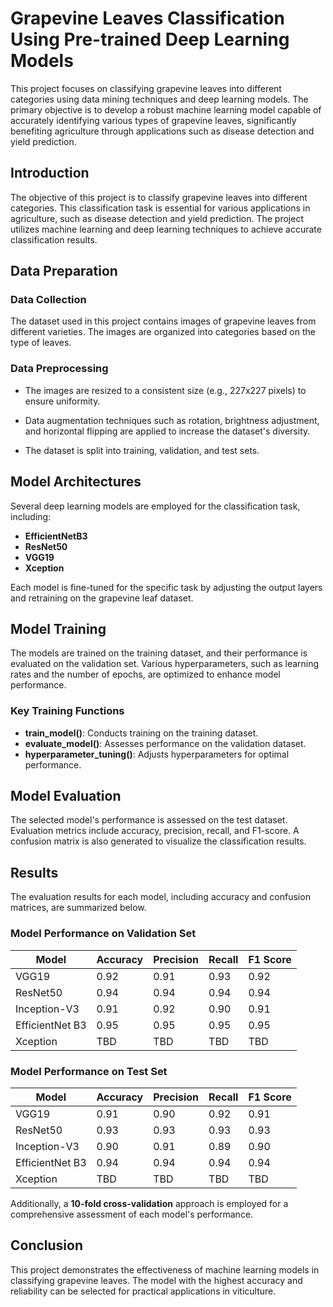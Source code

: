 # Grapevine Leaves Classification Using Pre-trained Deep Learning Models

This project focuses on classifying grapevine leaves into different categories using data mining techniques and deep learning models. The primary objective is to develop a robust machine learning model capable of accurately identifying various types of grapevine leaves, significantly benefiting agriculture through applications such as disease detection and yield prediction.

## Introduction <a name="introduction"></a>

The objective of this project is to classify grapevine leaves into different categories. This classification task is essential for various applications in agriculture, such as disease detection and yield prediction. The project utilizes machine learning and deep learning techniques to achieve accurate classification results.

## Data Preparation <a name="data-preparation"></a>

### Data Collection <a name="data-collection"></a>

The dataset used in this project contains images of grapevine leaves from different varieties. The images are organized into categories based on the type of leaves.

### Data Preprocessing <a name="data-preprocessing"></a>

- The images are resized to a consistent size (e.g., 227x227 pixels) to ensure uniformity.
- Data augmentation techniques such as rotation, brightness adjustment, and horizontal flipping are applied to increase the dataset's diversity.

- The dataset is split into training, validation, and test sets.

## Model Architectures <a name="model-architectures"></a>

Several deep learning models are employed for the classification task, including:
- **EfficientNetB3**
- **ResNet50**
- **VGG19**
- **Xception**

Each model is fine-tuned for the specific task by adjusting the output layers and retraining on the grapevine leaf dataset.

## Model Training <a name="model-training"></a>

The models are trained on the training dataset, and their performance is evaluated on the validation set. Various hyperparameters, such as learning rates and the number of epochs, are optimized to enhance model performance.

### Key Training Functions
- **train_model()**: Conducts training on the training dataset.
- **evaluate_model()**: Assesses performance on the validation dataset.
- **hyperparameter_tuning()**: Adjusts hyperparameters for optimal performance.

## Model Evaluation <a name="model-evaluation"></a>

The selected model's performance is assessed on the test dataset. Evaluation metrics include accuracy, precision, recall, and F1-score. A confusion matrix is also generated to visualize the classification results.

## Results <a name="results"></a>

The evaluation results for each model, including accuracy and confusion matrices, are summarized below.

### Model Performance on Validation Set

| Model           | Accuracy | Precision | Recall | F1 Score |
|-----------------|----------|-----------|--------|----------|
| VGG19           | 0.92     | 0.91      | 0.93   | 0.92     |
| ResNet50        | 0.94     | 0.94      | 0.94   | 0.94     |
| Inception-V3    | 0.91     | 0.92      | 0.90   | 0.91     |
| EfficientNet B3 | 0.95     | 0.95      | 0.95   | 0.95     |
| Xception        | TBD      | TBD       | TBD    | TBD      |

### Model Performance on Test Set

| Model           | Accuracy | Precision | Recall | F1 Score |
|-----------------|----------|-----------|--------|----------|
| VGG19           | 0.91     | 0.90      | 0.92   | 0.91     |
| ResNet50        | 0.93     | 0.93      | 0.93   | 0.93     |
| Inception-V3    | 0.90     | 0.91      | 0.89   | 0.90     |
| EfficientNet B3 | 0.94     | 0.94      | 0.94   | 0.94     |
| Xception        | TBD      | TBD       | TBD    | TBD      |

Additionally, a **10-fold cross-validation** approach is employed for a comprehensive assessment of each model's performance.

## Conclusion <a name="conclusion"></a>

This project demonstrates the effectiveness of machine learning models in classifying grapevine leaves. The model with the highest accuracy and reliability can be selected for practical applications in viticulture.
